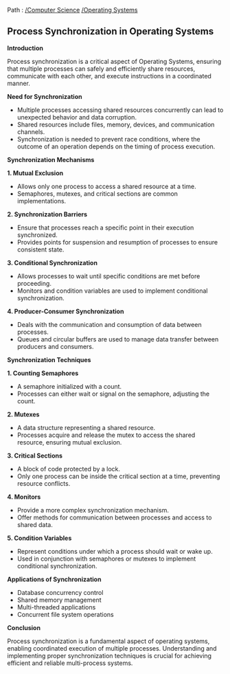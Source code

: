Path : [/Computer Science](<..\..\index.md>) [/Operating Systems](<..\index.md>)
## Process Synchronization in Operating Systems

**Introduction**

Process synchronization is a critical aspect of Operating Systems, ensuring that multiple processes can safely and efficiently share resources, communicate with each other, and execute instructions in a coordinated manner. 


**Need for Synchronization**

- Multiple processes accessing shared resources concurrently can lead to unexpected behavior and data corruption.
- Shared resources include files, memory, devices, and communication channels.
- Synchronization is needed to prevent race conditions, where the outcome of an operation depends on the timing of process execution.


**Synchronization Mechanisms**

**1. Mutual Exclusion**

- Allows only one process to access a shared resource at a time.
- Semaphores, mutexes, and critical sections are common implementations.


**2. Synchronization Barriers**

- Ensure that processes reach a specific point in their execution synchronized.
- Provides points for suspension and resumption of processes to ensure consistent state.


**3. Conditional Synchronization**

- Allows processes to wait until specific conditions are met before proceeding.
- Monitors and condition variables are used to implement conditional synchronization.


**4. Producer-Consumer Synchronization**

- Deals with the communication and consumption of data between processes.
- Queues and circular buffers are used to manage data transfer between producers and consumers.


**Synchronization Techniques**

**1. Counting Semaphores**

- A semaphore initialized with a count.
- Processes can either wait or signal on the semaphore, adjusting the count.


**2. Mutexes**

- A data structure representing a shared resource.
- Processes acquire and release the mutex to access the shared resource, ensuring mutual exclusion.


**3. Critical Sections**

- A block of code protected by a lock.
- Only one process can be inside the critical section at a time, preventing resource conflicts.


**4. Monitors**

- Provide a more complex synchronization mechanism.
- Offer methods for communication between processes and access to shared data.


**5. Condition Variables**

- Represent conditions under which a process should wait or wake up.
- Used in conjunction with semaphores or mutexes to implement conditional synchronization.


**Applications of Synchronization**

- Database concurrency control
- Shared memory management
- Multi-threaded applications
- Concurrent file system operations


**Conclusion**

Process synchronization is a fundamental aspect of operating systems, enabling coordinated execution of multiple processes. Understanding and implementing proper synchronization techniques is crucial for achieving efficient and reliable multi-process systems.
